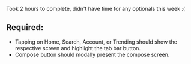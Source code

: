 Took 2 hours to complete, didn't have time for any optionals this week :(

## Required:

* Tapping on Home, Search, Account, or Trending should show the respective screen and highlight the tab bar button.
* Compose button should modally present the compose screen.


